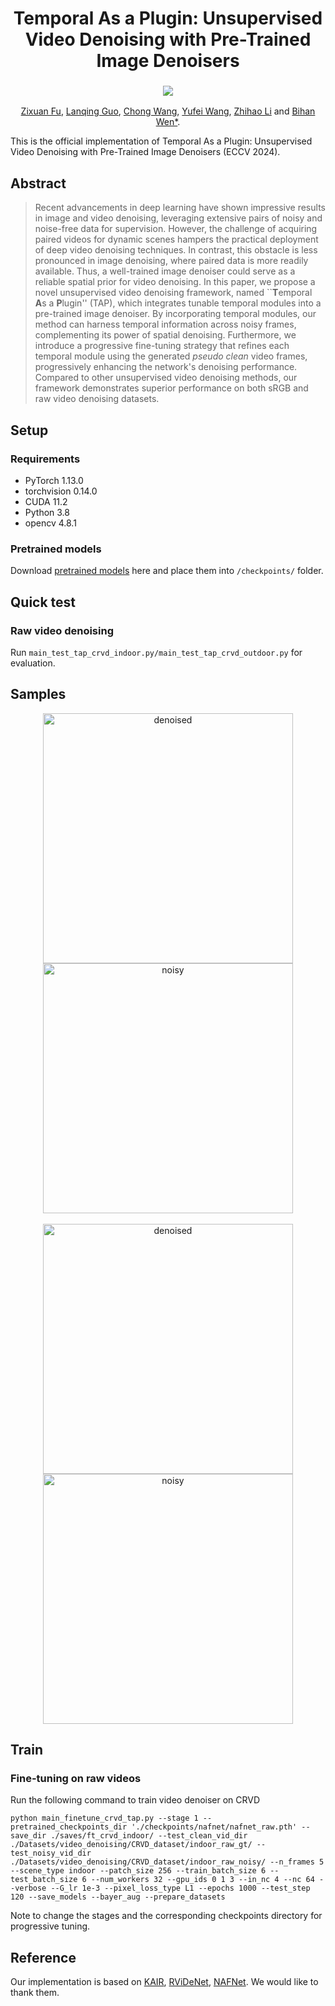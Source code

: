 <p align="center">
  <h1 align="center">Temporal As a Plugin: Unsupervised Video Denoising with Pre-Trained Image Denoisers</h1>
   <h3 align="center">
    <a href="https://arxiv.org/abs/2409.11256" target='_blank'><img src="https://img.shields.io/badge/arXiv-2407.16125-b31b1b.svg"></a>
  </h3>
  
  <p align="center">
    <a href="https://github.com/zfu006" target="_blank">Zixuan Fu</a>,
    <a href="https://github.com/GuoLanqing" target="_blank">Lanqing Guo</a>,
    <a href="https://github.com/ChongWang1024" target="_blank">Chong Wang</a>,
    <a href="https://github.com/wyf0912" target="_blank">Yufei Wang</a>,
    <a href="https://github.com/lizhihao6" target="_blank">Zhihao Li</a> and
    <a href="https://personal.ntu.edu.sg/bihan.wen/" target="_blank">Bihan Wen*</a>.
  
  </p>

</p>

This is the official implementation of Temporal As a Plugin: Unsupervised Video Denoising with Pre-Trained Image Denoisers (ECCV 2024).

## Abstract 

>Recent advancements in deep learning have shown impressive results in image and video denoising, leveraging extensive pairs of noisy and noise-free data for supervision. However, the challenge of acquiring paired videos for dynamic scenes hampers the practical deployment of deep video denoising techniques. In contrast, this obstacle is less pronounced in image denoising, where paired data is more readily available. Thus, a well-trained image denoiser could serve as a reliable spatial prior for video denoising. In this paper, we propose a novel unsupervised video denoising framework, named ``**T**emporal **A**s a **P**lugin'' (TAP), which integrates tunable temporal modules into a pre-trained image denoiser. By incorporating temporal modules, our method can harness temporal information across noisy frames, complementing its power of spatial denoising. Furthermore, we introduce a progressive fine-tuning strategy that refines each temporal module using the generated *pseudo clean* video frames, progressively enhancing the network's denoising performance. Compared to other unsupervised video denoising methods, our framework demonstrates superior performance on both sRGB and raw video denoising datasets.


## Setup

### Requirements

- PyTorch 1.13.0
- torchvision 0.14.0
- CUDA 11.2
- Python 3.8
- opencv 4.8.1

### Pretrained models

Download [pretrained models](https://drive.google.com/drive/folders/1REk44iw0usXG9QTjQUH21Epu2MNLBk40?usp=sharing)  here and place them into `/checkpoints/` folder.

## Quick test

### Raw video denoising
Run ```main_test_tap_crvd_indoor.py/main_test_tap_crvd_outdoor.py``` for evaluation.

## Samples

<div style="text-align: center;">
  <img src="./sample/crvd_outdoor_scene3_denoised.gif" alt="denoised" width="400" style="display: inline-block;"/>
  <img src="./sample/crvd_outdoor_scene3_noisy.gif" alt="noisy" width="400" style="display: inline-block;"/>
</div>
<br/>
<div style="text-align: center;">
  <img src="./sample/crvd_outdoor_scene4_denoised.gif" alt="denoised" width="400" style="display: inline-block;"/>
  <img src="./sample/crvd_outdoor_scene4_noisy.gif" alt="noisy" width="400" style="display: inline-block;"/>
</div>

## Train

### Fine-tuning on raw videos
Run the following command to train video denoiser on CRVD
```
python main_finetune_crvd_tap.py --stage 1 --pretrained_checkpoints_dir './checkpoints/nafnet/nafnet_raw.pth' --save_dir ./saves/ft_crvd_indoor/ --test_clean_vid_dir ./Datasets/video_denoising/CRVD_dataset/indoor_raw_gt/ --test_noisy_vid_dir ./Datasets/video_denoising/CRVD_dataset/indoor_raw_noisy/ --n_frames 5 --scene_type indoor --patch_size 256 --train_batch_size 6 --test_batch_size 6 --num_workers 32 --gpu_ids 0 1 3 --in_nc 4 --nc 64 --verbose --G_lr 1e-3 --pixel_loss_type L1 --epochs 1000 --test_step 120 --save_models --bayer_aug --prepare_datasets
```
Note to change the stages and the corresponding checkpoints directory for progressive tuning.

## Reference

Our implementation is based on [KAIR](https://github.com/cszn/KAIR), [RViDeNet](https://github.com/cao-cong/RViDeNet), [NAFNet](https://github.com/megvii-research/NAFNet). We would like to thank them.